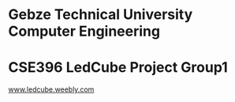 # Gebze Technical University Computer Engineering
# CSE396 LedCube Project Group1
www.ledcube.weebly.com
